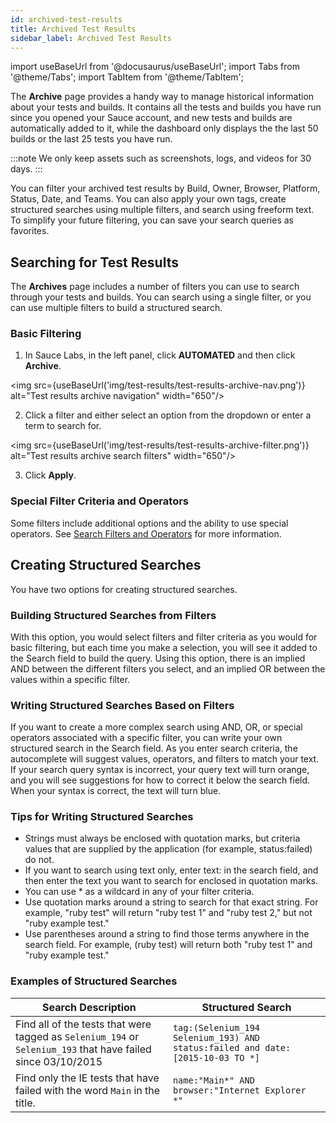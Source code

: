 ```yaml
---
id: archived-test-results
title: Archived Test Results
sidebar_label: Archived Test Results
---
```


import useBaseUrl from '@docusaurus/useBaseUrl';
import Tabs from '@theme/Tabs';
import TabItem from '@theme/TabItem';

The **Archive** page provides a handy way to manage historical information about your tests and builds. It contains all the tests and builds you have run since you opened your Sauce account, and new tests and builds are automatically added to it, while the dashboard only displays the the last 50 builds or the last 25 tests you have run.

:::note
We only keep assets such as screenshots, logs, and videos for 30 days.
:::

You can filter your archived test results by Build, Owner, Browser, Platform, Status, Date, and Teams. You can also apply your own tags, create structured searches using multiple filters, and search using freeform text. To simplify your future filtering, you can save your search queries as favorites.

## Searching for Test Results
The **Archives** page includes a number of filters you can use to search through your tests and builds. You can search using a single filter, or you can use multiple filters to build a structured search.

### Basic Filtering

1. In Sauce Labs, in the left panel, click **AUTOMATED** and then click **Archive**.

<img src={useBaseUrl('img/test-results/test-results-archive-nav.png')} alt="Test results archive navigation" width="650"/>

2. Click a filter and either select an option from the dropdown or enter a term to search for.

<img src={useBaseUrl('img/test-results/test-results-archive-filter.png')} alt="Test results archive search filters" width="650"/>

3. Click **Apply**.

### Special Filter Criteria and Operators

Some filters include additional options and the ability to use special operators. See [Search Filters and Operators](/test-results/managing-test-results) for more information.  

## Creating Structured Searches

You have two options for creating structured searches.

### Building Structured Searches from Filters

With this option, you would select filters and filter criteria as you would for basic filtering, but each time you make a selection, you will see it added to the Search field to build the query. Using this option, there is an implied AND between the different filters you select, and an implied OR between the values within a specific filter.

### Writing Structured Searches Based on Filters

If you want to create a more complex search using AND, OR, or special operators associated with a specific filter, you can write your own structured search in the Search field. As you enter search criteria, the autocomplete will suggest values, operators, and filters to match your text. If your search query syntax is incorrect, your query text will turn orange, and you will see suggestions for how to correct it below the search field. When your syntax is correct, the text will turn blue.

### Tips for Writing Structured Searches

* Strings must always be enclosed with quotation marks, but criteria values that are supplied by the application (for example, status:failed) do not.
* If you want to search using text only, enter text: in the search field, and then enter the text you want to search for enclosed in quotation marks.
* You can use * as a wildcard in any of your filter criteria.
* Use quotation marks around a string to search for that exact string. For example, "ruby test" will return "ruby test 1" and "ruby test 2," but not "ruby example test."
* Use parentheses around a string to find those terms anywhere in the search field. For example, (ruby test) will return both "ruby test 1" and "ruby example test."

### Examples of Structured Searches

| Search Description                                                                                                 | Structured Search                                                              |
|--------------------------------------------------------------------------------------------------------------------|--------------------------------------------------------------------------------|
| Find all of the tests that were tagged as   `Selenium_194`   or   `Selenium_193` that have failed since 03/10/2015 | `tag:(Selenium_194 Selenium_193) AND status:failed and date:[2015-10-03 TO *]` |
| Find only the IE tests that have failed with the word `Main` in the title.                                         | `name:"Main*" AND browser:"Internet Explorer *"`                               |
